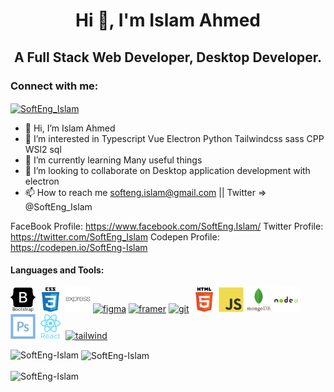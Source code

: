<h1 align="center">Hi 👋, I'm Islam Ahmed</h1>
<h2 align="center">A Full Stack Web Developer, Desktop Developer.</h2>
<h3 align="left">Connect with me:</h3>
<p align="left">
  <a href="https://twitter.com/SoftEng_Islam" target="_blank">
    <img align="center" src="" alt="SoftEng_Islam" height="30" width="40" />
  </a>
</p>


- 👋 Hi, I’m Islam Ahmed
- 👀 I’m interested in Typescript Vue Electron Python Tailwindcss sass CPP WSl2 sql
- 🌱 I’m currently learning Many useful things
- 💞️ I’m looking to collaborate on Desktop application development with electron
- 📫 How to reach me softeng.islam@gmail.com || Twitter => @SoftEng_Islam



FaceBook Profile: https://www.facebook.com/SoftEng.Islam/
Twitter Profile:  https://twitter.com/SoftEng_Islam
Codepen Profile:  https://codepen.io/SoftEng-Islam


<h4 align="left">Languages and Tools:</h4>
<p align="left">
  <a href="https://getbootstrap.com" target="_blank" rel="noreferrer"><img src="https://raw.githubusercontent.com/devicons/devicon/master/icons/bootstrap/bootstrap-plain-wordmark.svg" alt="bootstrap" width="40" height="40"/></a>
  <a href="https://www.w3schools.com/css/" target="_blank" rel="noreferrer"><img src="https://raw.githubusercontent.com/devicons/devicon/master/icons/css3/css3-original-wordmark.svg" alt="css3" width="40" height="40"/></a>
  <a href="https://expressjs.com" target="_blank" rel="noreferrer"><img src="https://raw.githubusercontent.com/devicons/devicon/master/icons/express/express-original-wordmark.svg" alt="express" width="40" height="40"/></a>
  <a href="https://www.figma.com/" target="_blank" rel="noreferrer"><img src="https://www.vectorlogo.zone/logos/figma/figma-icon.svg" alt="figma" width="40" height="40"/></a>
  <a href="https://www.framer.com/" target="_blank" rel="noreferrer"><img src="https://www.vectorlogo.zone/logos/framer/framer-icon.svg" alt="framer" width="40" height="40"/></a>
  <a href="https://git-scm.com/" target="_blank" rel="noreferrer"><img src="https://www.vectorlogo.zone/logos/git-scm/git-scm-icon.svg" alt="git" width="40" height="40"/></a>
  <a href="https://www.w3.org/html/" target="_blank" rel="noreferrer"><img src="https://raw.githubusercontent.com/devicons/devicon/master/icons/html5/html5-original-wordmark.svg" alt="html5" width="40" height="40"/></a>
  <a href="https://developer.mozilla.org/en-US/docs/Web/JavaScript" target="_blank" rel="noreferrer"><img src="https://raw.githubusercontent.com/devicons/devicon/master/icons/javascript/javascript-original.svg" alt="javascript" width="40" height="40"/></a>
  <a href="https://www.mongodb.com/" target="_blank" rel="noreferrer"><img src="https://raw.githubusercontent.com/devicons/devicon/master/icons/mongodb/mongodb-original-wordmark.svg" alt="mongodb" width="40" height="40"/></a>
  <a href="https://nodejs.org" target="_blank" rel="noreferrer"><img src="https://raw.githubusercontent.com/devicons/devicon/master/icons/nodejs/nodejs-original-wordmark.svg" alt="nodejs" width="40" height="40"/></a>
  <a href="https://www.photoshop.com/en" target="_blank" rel="noreferrer"><img src="https://raw.githubusercontent.com/devicons/devicon/master/icons/photoshop/photoshop-line.svg" alt="photoshop" width="40" height="40"/></a>
  <a href="https://reactjs.org/" target="_blank" rel="noreferrer"><img src="https://raw.githubusercontent.com/devicons/devicon/master/icons/react/react-original-wordmark.svg" alt="react" width="40" height="40"/></a>
  <a href="https://tailwindcss.com/" target="_blank" rel="noreferrer"><img src="https://www.vectorlogo.zone/logos/tailwindcss/tailwindcss-icon.svg" alt="tailwind" width="40" height="40"/></a>
</p>



<p><img align="left" src="https://github-readme-stats.vercel.app/api/top-langs?username=SoftEng-Islam&show_icons=true&locale=en&layout=compact" alt="SoftEng-Islam" /></p>

<p>&nbsp;<img align="center" src="https://github-readme-stats.vercel.app/api?username=SoftEng-Islam&show_icons=true&locale=en" alt="SoftEng-Islam" /></p>

<p><img align="center" src="https://github-readme-streak-stats.herokuapp.com/?user=SoftEng-Islam&" alt="SoftEng-Islam" /></p>
